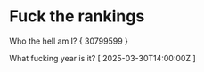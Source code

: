 # Fuck the rankings

Who the hell am I?
{ 30799599 }

What fucking year is it?
[ 2025-03-30T14:00:00Z ]
